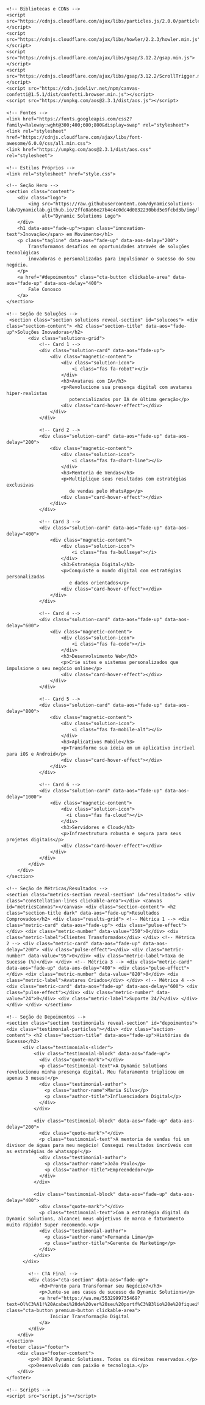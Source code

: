 <!DOCTYPE html>
<html lang="pt-BR">
<head>
    <meta charset="UTF-8">
    <meta name="viewport" content="width=device-width, initial-scale=1.0">
    <title>Dynamic Solutions | Transformando Negócios com Tecnologia</title>
    
    <!-- Bibliotecas e CDNs -->
    <script src="https://cdnjs.cloudflare.com/ajax/libs/particles.js/2.0.0/particles.min.js"></script>
    <script src="https://cdnjs.cloudflare.com/ajax/libs/howler/2.2.3/howler.min.js"></script>
    <script src="https://cdnjs.cloudflare.com/ajax/libs/gsap/3.12.2/gsap.min.js"></script>
    <script src="https://cdnjs.cloudflare.com/ajax/libs/gsap/3.12.2/ScrollTrigger.min.js"></script>
    <script src="https://cdn.jsdelivr.net/npm/canvas-confetti@1.5.1/dist/confetti.browser.min.js"></script>
    <script src="https://unpkg.com/aos@2.3.1/dist/aos.js"></script>
    
    <!-- Fontes -->
    <link href="https://fonts.googleapis.com/css2?family=Raleway:wght@300;400;600;800&display=swap" rel="stylesheet">
    <link rel="stylesheet" href="https://cdnjs.cloudflare.com/ajax/libs/font-awesome/6.0.0/css/all.min.css">
    <link href="https://unpkg.com/aos@2.3.1/dist/aos.css" rel="stylesheet">
    
    <!-- Estilos Próprios -->
    <link rel="stylesheet" href="style.css">
</head>
<body>
    <!-- Fundo de Partículas -->
    <div id="particles-js" class="clickable-area"></div>

    <!-- Seção Hero -->
    <section class="content">
        <div class="logo">
            <img src="https://raw.githubusercontent.com/dynamicsolutions-lab/Dynamiclab.github.io/2ffe8a66e27b4c4c0dc4d0832230bbd5e9fcbd3b/img/logo2.svg" 
                 alt="Dynamic Solutions Logo">
        </div>
        <h1 data-aos="fade-up"><span class="innovation-text">Inovação</span> em Movimento</h1>
        <p class="tagline" data-aos="fade-up" data-aos-delay="200">
            Transformamos desafios em oportunidades através de soluções tecnológicas 
            inovadoras e personalizadas para impulsionar o sucesso do seu negócio.
        </p>
        <a href="#depoimentos" class="cta-button clickable-area" data-aos="fade-up" data-aos-delay="400">
            Fale Conosco
        </a>
    </section>

    <!-- Seção de Soluções -->
     <section class="section solutions reveal-section" id="solucoes"> <div class="section-content"> <h2 class="section-title" data-aos="fade-up">Soluções Inovadoras</h2> 
            <div class="solutions-grid">
                <!-- Card 1 -->
                <div class="solution-card" data-aos="fade-up">
                    <div class="magnetic-content">
                        <div class="solution-icon">
                            <i class="fas fa-robot"></i>
                        </div>
                        <h3>Avatares com IA</h3>
                        <p>Revolucione sua presença digital com avatares hiper-realistas 
                           potencializados por IA de última geração</p>
                        <div class="card-hover-effect"></div>
                    </div>
                </div>

                <!-- Card 2 -->
                <div class="solution-card" data-aos="fade-up" data-aos-delay="200">
                    <div class="magnetic-content">
                        <div class="solution-icon">
                            <i class="fas fa-chart-line"></i>
                        </div>
                        <h3>Mentoria de Vendas</h3>
                        <p>Multiplique seus resultados com estratégias exclusivas 
                           de vendas pelo WhatsApp</p>
                        <div class="card-hover-effect"></div>
                    </div>
                </div>

                <!-- Card 3 -->
                <div class="solution-card" data-aos="fade-up" data-aos-delay="400">
                    <div class="magnetic-content">
                        <div class="solution-icon">
                            <i class="fas fa-bullseye"></i>
                        </div>
                        <h3>Estratégia Digital</h3>
                        <p>Conquiste o mundo digital com estratégias personalizadas 
                           e dados orientados</p>
                        <div class="card-hover-effect"></div>
                    </div>
                </div>

                <!-- Card 4 -->
                <div class="solution-card" data-aos="fade-up" data-aos-delay="600">
                    <div class="magnetic-content">
                        <div class="solution-icon">
                            <i class="fas fa-code"></i>
                        </div>
                        <h3>Desenvolvimento Web</h3>
                        <p>Crie sites e sistemas personalizados que impulsione o seu negócio online</p>
                        <div class="card-hover-effect"></div>
                    </div>
                </div>
           
                <!-- Card 5 -->
                <div class="solution-card" data-aos="fade-up" data-aos-delay="800">
                    <div class="magnetic-content">
                        <div class="solution-icon">
                            <i class="fas fa-mobile-alt"></i>
                        </div>
                        <h3>Aplicativos Mobile</h3>
                        <p>Transforme sua ideia em um aplicativo incrível para iOS e Android</p>
                        <div class="card-hover-effect"></div>
                    </div>
                </div>
           
                <!-- Card 6 -->
                <div class="solution-card" data-aos="fade-up" data-aos-delay="1000">
                    <div class="magnetic-content">
                        <div class="solution-icon">
                          <i class="fas fa-cloud"></i>
                        </div>
                        <h3>Servidores e Cloud</h3>
                        <p>Infraestrutura robusta e segura para seus projetos digitais</p>
                        <div class="card-hover-effect"></div>
                    </div>
                </div>
            </div>
        </div>
    </section>

    <!-- Seção de Métricas/Resultados -->
    <section class="metrics-section reveal-section" id="resultados"> <div class="constellation-lines clickable-area"></div> <canvas id="metricsCanvas"></canvas> <div class="section-content"> <h2 class="section-title dark" data-aos="fade-up">Resultados Comprovados</h2> <div class="results-grid"> <!-- Métrica 1 --> <div class="metric-card" data-aos="fade-up"> <div class="pulse-effect"></div> <div class="metric-number" data-value="350">0</div> <div class="metric-label">Clientes Transformados</div> </div> <!-- Métrica 2 --> <div class="metric-card" data-aos="fade-up" data-aos-delay="200"> <div class="pulse-effect"></div> <div class="metric-number" data-value="95">0</div> <div class="metric-label">Taxa de Sucesso (%)</div> </div> <!-- Métrica 3 --> <div class="metric-card" data-aos="fade-up" data-aos-delay="400"> <div class="pulse-effect"></div> <div class="metric-number" data-value="820">0</div> <div class="metric-label">Avatares Criados</div> </div> <!-- Métrica 4 --> <div class="metric-card" data-aos="fade-up" data-aos-delay="600"> <div class="pulse-effect"></div> <div class="metric-number" data-value="24">0</div> <div class="metric-label">Suporte 24/7</div> </div> </div> </div> </section>

    <!-- Seção de Depoimentos -->
    <section class="section testimonials reveal-section" id="depoimentos"> <div class="testimonial-particles"></div> <div class="section-content"> <h2 class="section-title" data-aos="fade-up">Histórias de Sucesso</h2>
          <div class="testimonials-slider">
              <div class="testimonial-block" data-aos="fade-up">
                <div class="quote-mark">"</div>
                <p class="testimonial-text">A Dynamic Solutions revolucionou minha presença digital. Meu faturamento triplicou em apenas 3 meses!</p>
                <div class="testimonial-author">
                  <p class="author-name">Maria Silva</p>
                  <p class="author-title">Influenciadora Digital</p>
                </div>
              </div>

              <div class="testimonial-block" data-aos="fade-up" data-aos-delay="200">
                <div class="quote-mark">"</div>
                <p class="testimonial-text">A mentoria de vendas foi um divisor de águas para meu negócio! Consegui resultados incríveis com as estratégias de whatsapp!</p>
                <div class="testimonial-author">
                  <p class="author-name">João Paulo</p>
                  <p class="author-title">Empreendedor</p>
                </div>
              </div>

              <div class="testimonial-block" data-aos="fade-up" data-aos-delay="400">
                <div class="quote-mark">"</div>
                <p class="testimonial-text">Com a estratégia digital da Dynamic Solutions, alcancei meus objetivos de marca e faturamento muito rápido! Super recomendo.</p>
                <div class="testimonial-author">
                  <p class="author-name">Fernanda Lima</p>
                  <p class="author-title">Gerente de Marketing</p>
                </div>
              </div>
          </div>
            
            <!-- CTA Final -->
            <div class="cta-section" data-aos="fade-up">
                <h3>Pronto para Transformar seu Negócio?</h3>
                <p>Junte-se aos cases de sucesso da Dynamic Solutions</p>
                <a href="https://wa.me/5532999735469?text=Ol%C3%A1!%20Acabei%20de%20ver%20seu%20portf%C3%B3lio%20e%20fiquei%20muito%20interessado%20no%20seu%20trabalho.%20Podemos%20conversar%20sobre%20uma%20poss%C3%ADvel%20colabora%C3%A7%C3%A3o%3F" class="cta-button premium-button clickable-area">
                    Iniciar Transformação Digital
                </a>
            </div>
        </div>
    </section>
    <footer class="footer">
        <div class="footer-content">
            <p>© 2024 Dynamic Solutions. Todos os direitos reservados.</p>
            <p>Desenvolvido com paixão e tecnologia.</p>
        </div>
    </footer>

    <!-- Scripts -->
    <script src="script.js"></script>
</body>
</html>
